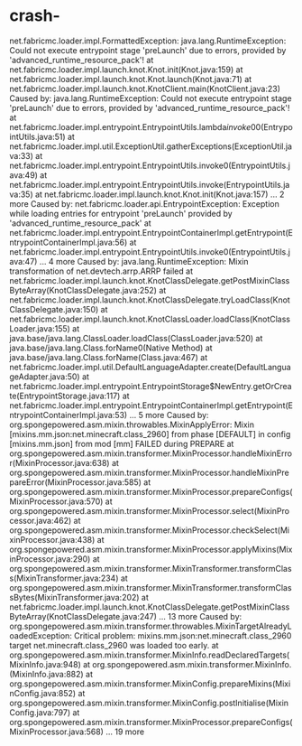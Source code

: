 # crash-
net.fabricmc.loader.impl.FormattedException: java.lang.RuntimeException: Could not execute entrypoint stage 'preLaunch' due to errors, provided by 'advanced_runtime_resource_pack'!
	at net.fabricmc.loader.impl.launch.knot.Knot.init(Knot.java:159)
	at net.fabricmc.loader.impl.launch.knot.Knot.launch(Knot.java:71)
	at net.fabricmc.loader.impl.launch.knot.KnotClient.main(KnotClient.java:23)
Caused by: java.lang.RuntimeException: Could not execute entrypoint stage 'preLaunch' due to errors, provided by 'advanced_runtime_resource_pack'!
	at net.fabricmc.loader.impl.entrypoint.EntrypointUtils.lambda$invoke0$0(EntrypointUtils.java:51)
	at net.fabricmc.loader.impl.util.ExceptionUtil.gatherExceptions(ExceptionUtil.java:33)
	at net.fabricmc.loader.impl.entrypoint.EntrypointUtils.invoke0(EntrypointUtils.java:49)
	at net.fabricmc.loader.impl.entrypoint.EntrypointUtils.invoke(EntrypointUtils.java:35)
	at net.fabricmc.loader.impl.launch.knot.Knot.init(Knot.java:157)
	... 2 more
Caused by: net.fabricmc.loader.api.EntrypointException: Exception while loading entries for entrypoint 'preLaunch' provided by 'advanced_runtime_resource_pack'
	at net.fabricmc.loader.impl.entrypoint.EntrypointContainerImpl.getEntrypoint(EntrypointContainerImpl.java:56)
	at net.fabricmc.loader.impl.entrypoint.EntrypointUtils.invoke0(EntrypointUtils.java:47)
	... 4 more
Caused by: java.lang.RuntimeException: Mixin transformation of net.devtech.arrp.ARRP failed
	at net.fabricmc.loader.impl.launch.knot.KnotClassDelegate.getPostMixinClassByteArray(KnotClassDelegate.java:252)
	at net.fabricmc.loader.impl.launch.knot.KnotClassDelegate.tryLoadClass(KnotClassDelegate.java:150)
	at net.fabricmc.loader.impl.launch.knot.KnotClassLoader.loadClass(KnotClassLoader.java:155)
	at java.base/java.lang.ClassLoader.loadClass(ClassLoader.java:520)
	at java.base/java.lang.Class.forName0(Native Method)
	at java.base/java.lang.Class.forName(Class.java:467)
	at net.fabricmc.loader.impl.util.DefaultLanguageAdapter.create(DefaultLanguageAdapter.java:50)
	at net.fabricmc.loader.impl.entrypoint.EntrypointStorage$NewEntry.getOrCreate(EntrypointStorage.java:117)
	at net.fabricmc.loader.impl.entrypoint.EntrypointContainerImpl.getEntrypoint(EntrypointContainerImpl.java:53)
	... 5 more
Caused by: org.spongepowered.asm.mixin.throwables.MixinApplyError: Mixin [mixins.mm.json:net.minecraft.class_2960] from phase [DEFAULT] in config [mixins.mm.json] from mod [mm] FAILED during PREPARE
	at org.spongepowered.asm.mixin.transformer.MixinProcessor.handleMixinError(MixinProcessor.java:638)
	at org.spongepowered.asm.mixin.transformer.MixinProcessor.handleMixinPrepareError(MixinProcessor.java:585)
	at org.spongepowered.asm.mixin.transformer.MixinProcessor.prepareConfigs(MixinProcessor.java:570)
	at org.spongepowered.asm.mixin.transformer.MixinProcessor.select(MixinProcessor.java:462)
	at org.spongepowered.asm.mixin.transformer.MixinProcessor.checkSelect(MixinProcessor.java:438)
	at org.spongepowered.asm.mixin.transformer.MixinProcessor.applyMixins(MixinProcessor.java:290)
	at org.spongepowered.asm.mixin.transformer.MixinTransformer.transformClass(MixinTransformer.java:234)
	at org.spongepowered.asm.mixin.transformer.MixinTransformer.transformClassBytes(MixinTransformer.java:202)
	at net.fabricmc.loader.impl.launch.knot.KnotClassDelegate.getPostMixinClassByteArray(KnotClassDelegate.java:247)
	... 13 more
Caused by: org.spongepowered.asm.mixin.transformer.throwables.MixinTargetAlreadyLoadedException: Critical problem: mixins.mm.json:net.minecraft.class_2960 target net.minecraft.class_2960 was loaded too early.
	at org.spongepowered.asm.mixin.transformer.MixinInfo.readDeclaredTargets(MixinInfo.java:948)
	at org.spongepowered.asm.mixin.transformer.MixinInfo.<init>(MixinInfo.java:882)
	at org.spongepowered.asm.mixin.transformer.MixinConfig.prepareMixins(MixinConfig.java:852)
	at org.spongepowered.asm.mixin.transformer.MixinConfig.postInitialise(MixinConfig.java:797)
	at org.spongepowered.asm.mixin.transformer.MixinProcessor.prepareConfigs(MixinProcessor.java:568)
	... 19 more
